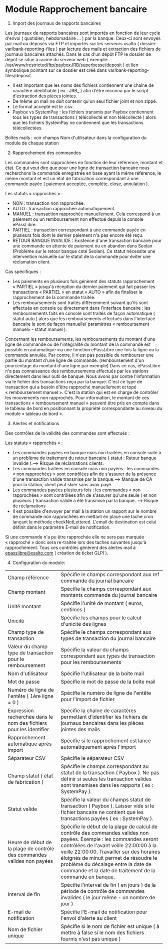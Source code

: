 Module Rapprochement bancaire
===============================


1. Import des journaux de rapports bancaires

Les journaux de rapports bancaires sont importés en fonction de leur cycle d'envoi ( quotidien, hebdomadaire … ) par la banque. Ceux-ci sont envoyés par mail ou déposés via FTP et importés sur les serveurs xsalto ( dossier: var/bank-reporting-files ) par lecture des mails et extraction des fichiers de journaux bancaires attachés.
Dans le cas d'un dépôt FTP le dossier de dépôt se situe à racine du serveur web ( exemple: /var/www/restricted/ftp/payboxJRB/superbesse/deposit ) et lien symbolique pointant sur ce dossier est créé dans var/bank-reporting-files/deposit.

-   Il est important que les noms des fichiers contiennent une chaîne de caractère identifiable ( ex : JRB_ ) afin d'être reconnu par le script d'extraction des pièces jointes.
-   De même un mail ne doit contenir qu'un seul fichier joint et non zippé.
-   Le format accepté est le .csv.
-   Paybox vs SystemPay : les fichiers transmis par Paybox contiennent tous les types de transactions ( télécollecté et non télécollecté ) alors que les fichiers SystemPay ne contiennent que les transactions télécollectées.

Boîtes mails : voir champs Nom d'utilisateur dans la configuration du module de chaque station


2. Rapprochement des commandes

Les commandes sont rapprochées en fonction de leur référence, montant et état. Ce qui veut dire que pour une ligne de transaction bancaire nous recherchons la commande enregistrée en base ayant la même référence, le même montant et est un état de fabrication correspondant à une commande payée ( paiement acceptée, complète, close, annulation ).

Les statuts « rapprochés » :

-   NON : transaction non rapprochée.
-   AUTO : transaction rapprochée automatiquement.
-   MANUEL : transaction rapprochée manuellement. Cela correspond à un paiement ou un remboursement non effectué depuis la console ePassLibre. 
-   PARTIEL : transaction correspondant à une commande payée en plusieurs fois dont le dernier paiement n'a pas encore été reçu.
-   RETOUR BANQUE INVALIDE : Existence d'une transaction bancaire pour une commande en attente de paiement ou en abandon dans Seolan (Problème sur le retour banque coté Seolan). Ce statut nécessite une intervention manuelle sur le statut de la commande pour éviter une réclamation client.

Cas spécifiques :

-   Les paiements en plusieurs fois génèrent des statuts rapprochement « PARTIEL » jusqu'à réception du dernier paiement qui fait passer les transactions « PARTIEL » en statut « AUTO » afin de finaliser le rapprochement de la commande traitée.
-   Les remboursements sont traités différemment suivant qu'ils sont effectués en console ou directement dans l'interface bancaire : les remboursements faits en console sont traités de façon automatique ( statut auto ) alors que les remboursements effectués dans l'interface bancaire le sont de façon manuelle( paramètres « remboursement manuel» - statut manuel ).

Concernant les remboursements, les remboursements du montant d'une ligne de commande ou de l'intégralité du montant de la commande est possible en automatique via une fonction ePassLibre une fois la ligne ou la commande annulée.
Par contre, il n'est pas possible de rembourser une partie du montant d'une ligne de commande. (remboursement d'un pourcentage du montant d'une ligne par exemple)
Dans ce cas, ePassLibre n'a pas connaissance des remboursements effectués par les stations directement dans leur outil de banque. Nous avons par contre l'information via le fichier des transactions reçu par la banque. C'est ce type de transaction qui a besoin d'être rapproché manuellement et  topé  « remboursement manuel ». C'est la station qui est en charge de contrôler les mouvements non rapprochés.
Pour information, le montant de ces transactions « remboursement manuel » peuvent être pris en compte dans le tableau de bord en positionnant la propriété correspondante au niveau du module « tableau de bord ».


3. Alertes et notifications

Des contrôles de la validité des commandes sont effectués :

Les statuts « rapprochés » :

-   Les commandes payées en banque mais non traitées en console suite à un problème de traitement du retour bancaire ( statut : Retour banque invalide ).--> Risque de réclamations clients.
-   Les commandes traitées en console mais non payées : les commandes « non rapprochées » sont contrôlées afin de s'assurer de la présence d'une transaction valide transmise par la banque.--> Manque de CA pour la station, client peut skier sans avoir payé.
-   Les commandes payées plusieurs fois : les commandes « non rapprochées » sont contrôlées afin de s'assurer qu'une seule ( et non plusieurs ) transaction valide a été transmise par la banque. --> Risque de réclamations
-   Il est possible d'envoyer par mail à la station un rapport sur le nombre de commande non rapprochées en mettant en place une tache cron lançant la méthode checkNotLettered. L'email de destination est celui définit dans le paramètre E-mail de notification.

Si une commande n'a pu être rapprochée elle ne sera pas marquée « rapproché » donc sera re-traitée lors des taches suivantes jusqu'à rapprochement.
Tous ces contrôles génèrent des alertes mail à epasslibre@xsalto.com ( création de ticket GLPI ).



4. Configuration du module:


<table>
<tbody>
<tr>
<td>Champ référence</td><td>Spécifie le champs correspondant aux ref commande du journal bancaire</td>
</tr>
<tr>
<td>Champ montant</td><td>Spécifie le champs correspondant aux montants commande du journal bancaire</td>
</tr>
<tr>
<td>Unité montant</td><td>Spécifie l'unité de montant ( euros, centimes )</td>
</tr>
<tr>
<td>Unicité</td><td>Spécifie les champs pour le calcul d'unicité des lignes</td>
</tr>
<tr>
<td>Champ type de transaction</td><td>Spécifie le champs correspondant aux types de transaction du journal bancaire</td>
</tr>
<tr>
<td>Valeur du champ type de transaction pour le remboursement</td><td>Spécifie la valeur du champs correspondant aux types de transaction pour les remboursements</td>
</tr>
<tr>
<td>Nom d'utilisateur</td><td>Spécifie l'utilisateur de la boîte mail</td>
</tr>
<tr>
<td>Mot de passe</td><td>Spécifie le mot de passe de la boîte mail</td>
</tr>
<tr>
<td>Numéro de ligne de l'entête ( 1ère ligne = 0 )</td><td>Spécifie le numéro de ligne de l'entête pour l'import de fichier</td>
</tr>
<tr>
<td>Expression recherchée dans le nom des fichiers pour les identifier</td><td>Spécifie la chaîne de caractères permettant d’identifier les fichiers de journaux bancaires dans les pièces jointes des mails</td>
</tr>
<tr>
<td>Rapprochement automatique après import</td><td>Spécifie si le rapprochement est lancé automatiquement après l'import</td>
</tr>
<tr>
<td>Séparateur CSV</td><td>Spécifie le séparateur CSV</td>
</tr>
<tr>
<td>Champ statut ( état de fabrication )</td><td>Spécifie le champs correspondant au statut de la transaction ( Paybox ). Ne pas définir si seules les transaction valides sont transmises dans les rapports ( ex : SystemPay ).</td>
</tr>
<tr>
<td>Statut valide </td><td>Spécifie la valeur du champs statut de transaction ( Paybox ). Laisser vide si le fichier bancaire ne contient que les transactions payées ( ex : SystemPay ).</td>
</tr>
<tr>
<td>Heure de début de la plage de contrôle des commandes valides non payées</td><td>Spécifie le début de la plage de calcul de contrôle des commandes valides non payées. Exemple : les commandes seront contrôlées de l'avant veille 22:00:00 à la veille 22:00:00.
Travailler sur des horaires éloignés de minuit  permet de résoudre le problème du décalage entre la date de commande et la date de traitement de la commande en banque.</td>
</tr>
<tr>
<td>Interval de fin</td><td>Spécifie l'interval de fin ( en jours ) de la pèriode de contrôle de commandes invalides ( le jour même - un nombre de jour )</td>
</tr>
<tr>
<td>E-mail de notification</td><td>Spécifie l'E-mail de notification pour l'envoi d'alerte au client</td>
</tr>
<tr>
<td>Nom de fichier unique</td><td>Spécifie si le nom de fichier est unique ( à mettre à false si le nom des fichiers fournis n'est pas unique )</td>
</tr>
</tbody>
</table>





